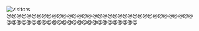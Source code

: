
![visitors](https://vbr.nathanchung.dev/badge?page_id=Bojjiiii.Bojjiiiii&color=00cf00)
@@@@@@@@@@@@@@@@@@@@@@@@@@@@@@@@@@@@@@@@@@@@@@@@@@@@@@@@@@@@@@@
